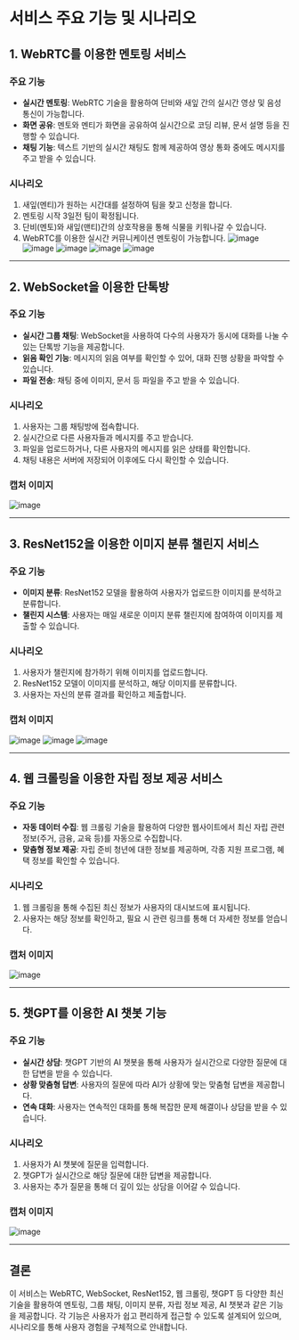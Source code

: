 # 서비스 주요 기능 및 시나리오

## 1. WebRTC를 이용한 멘토링 서비스

### 주요 기능
- **실시간 멘토링**: WebRTC 기술을 활용하여 단비와 새잎 간의 실시간 영상 및 음성 통신이 가능합니다.
- **화면 공유**: 멘토와 멘티가 화면을 공유하여 실시간으로 코딩 리뷰, 문서 설명 등을 진행할 수 있습니다.
- **채팅 기능**: 텍스트 기반의 실시간 채팅도 함께 제공하여 영상 통화 중에도 메시지를 주고 받을 수 있습니다.

### 시나리오
1. 새잎(멘티)가 원하는 시간대를 설정하여 팀을 찾고 신청을 합니다.
2. 멘토링 시작 3일전 팀이 확정됩니다.
3. 단비(멘토)와 새잎(맨티)간의 상호작용을 통해 식물을 키워나갈 수 있습니다.
4. WebRTC를 이용한 실시간 커뮤니케이션 멘토링이 가능합니다.
![image](uploads/4513aa8ced93dfd8cc57c0ecba72ab34/image.png)
![image](uploads/e582b873b9377c1aa9dfcebbb51ac7d8/image.png)
![image](uploads/d381b0eff3fcf6b8f3b9eea01ac4ed42/image.png)
![image](uploads/01512c107d5339faf90db932b5b29351/image.png)
![image](uploads/969817c3948dd05bcea6d424b4c3ed39/image.png)

---

## 2. WebSocket을 이용한 단톡방

### 주요 기능
- **실시간 그룹 채팅**: WebSocket을 사용하여 다수의 사용자가 동시에 대화를 나눌 수 있는 단톡방 기능을 제공합니다.
- **읽음 확인 기능**: 메시지의 읽음 여부를 확인할 수 있어, 대화 진행 상황을 파악할 수 있습니다.
- **파일 전송**: 채팅 중에 이미지, 문서 등 파일을 주고 받을 수 있습니다.

### 시나리오
1. 사용자는 그룹 채팅방에 접속합니다.
2. 실시간으로 다른 사용자들과 메시지를 주고 받습니다.
3. 파일을 업로드하거나, 다른 사용자의 메시지를 읽은 상태를 확인합니다.
4. 채팅 내용은 서버에 저장되어 이후에도 다시 확인할 수 있습니다.

### 캡처 이미지
![image](uploads/968ac5890d31713c36c6d5a00f4c5e88/image.png)

---

## 3. ResNet152을 이용한 이미지 분류 챌린지 서비스

### 주요 기능
- **이미지 분류**: ResNet152 모델을 활용하여 사용자가 업로드한 이미지를 분석하고 분류합니다.
- **챌린지 시스템**: 사용자는 매일 새로운 이미지 분류 챌린지에 참여하여 이미지를 제출할 수 있습니다.

### 시나리오
1. 사용자가 챌린지에 참가하기 위해 이미지를 업로드합니다.
2. ResNet152 모델이 이미지를 분석하고, 해당 이미지를 분류합니다.
3. 사용자는 자신의 분류 결과를 확인하고 제출합니다.

### 캡처 이미지
![image](uploads/ce47dc4c7363651e6d8c4ec07375e064/image.png)
![image](uploads/a2446363cf8d1d975518f39076e94346/image.png)
![image](uploads/88347635e30f61e3388872c5024d0770/image.png)

---

## 4. 웹 크롤링을 이용한 자립 정보 제공 서비스

### 주요 기능
- **자동 데이터 수집**: 웹 크롤링 기술을 활용하여 다양한 웹사이트에서 최신 자립 관련 정보(주거, 금융, 교육 등)를 자동으로 수집합니다.
- **맞춤형 정보 제공**: 자립 준비 청년에 대한 정보를 제공하며, 각종 지원 프로그램, 혜택 정보를 확인할 수 있습니다.

### 시나리오
1. 웹 크롤링을 통해 수집된 최신 정보가 사용자의 대시보드에 표시됩니다.
2. 사용자는 해당 정보를 확인하고, 필요 시 관련 링크를 통해 더 자세한 정보를 얻습니다.

### 캡처 이미지
![image](uploads/74807ef52459b10b30dab32eefdfa2ed/image.png)

---

## 5. 챗GPT를 이용한 AI 챗봇 기능

### 주요 기능
- **실시간 상담**: 챗GPT 기반의 AI 챗봇을 통해 사용자가 실시간으로 다양한 질문에 대한 답변을 받을 수 있습니다.
- **상황 맞춤형 답변**: 사용자의 질문에 따라 AI가 상황에 맞는 맞춤형 답변을 제공합니다.
- **연속 대화**: 사용자는 연속적인 대화를 통해 복잡한 문제 해결이나 상담을 받을 수 있습니다.

### 시나리오
1. 사용자가 AI 챗봇에 질문을 입력합니다.
2. 챗GPT가 실시간으로 해당 질문에 대한 답변을 제공합니다.
3. 사용자는 추가 질문을 통해 더 깊이 있는 상담을 이어갈 수 있습니다.

### 캡처 이미지
![image](uploads/1f546a9be273e37f7a9e637c4b4b0b14/image.png)

---

## 결론
이 서비스는 WebRTC, WebSocket, ResNet152, 웹 크롤링, 챗GPT 등 다양한 최신 기술을 활용하여 멘토링, 그룹 채팅, 이미지 분류, 자립 정보 제공, AI 챗봇과 같은 기능을 제공합니다. 각 기능은 사용자가 쉽고 편리하게 접근할 수 있도록 설계되어 있으며, 시나리오를 통해 사용자 경험을 구체적으로 안내합니다.

